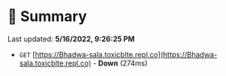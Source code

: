# 📖 Summary
Last updated: **5/16/2022, 9:26:25 PM**

- `GET` [https://Bhadwa-sala.toxicblte.repl.co](https://Bhadwa-sala.toxicblte.repl.co) - **Down** (274ms)
